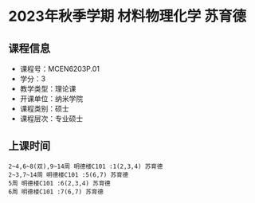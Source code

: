 # 2023年秋季学期 材料物理化学 苏育德






## 课程信息

- 课程号：MCEN6203P.01
- 学分：3
- 教学类型：理论课
- 开课单位：纳米学院
- 课程类别：硕士
- 课程层次：专业硕士

## 上课时间

```
2~4,6~8(双),9~14周 明德楼C101 :1(2,3,4) 苏育德
2~3,7~14周 明德楼C101 :5(6,7) 苏育德
5周 明德楼C101 :6(2,3,4) 苏育德
6周 明德楼C101 :7(6,7) 苏育德
```

